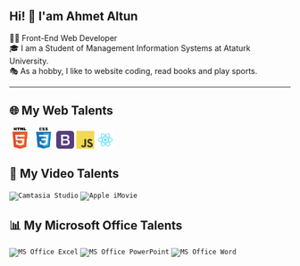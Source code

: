 ## Hi! 👋 I'am <strong>Ahmet Altun</strong>

👨‍💻 Front-End Web Developer </br>
🎓 I am a Student of Management Information Systems at Ataturk University. </br>
🎭 As a hobby, I like to website coding, read books and play sports.

----

## 🌐 My Web Talents

<code><img height="38" src="https://raw.githubusercontent.com/github/explore/80688e429a7d4ef2fca1e82350fe8e3517d3494d/topics/html/html.png" alt="HTML5"/></code>
<code><img height="38" src="https://raw.githubusercontent.com/github/explore/80688e429a7d4ef2fca1e82350fe8e3517d3494d/topics/css/css.png" alt="CSS"/></code>
<code><img height="32" src="https://raw.githubusercontent.com/github/explore/80688e429a7d4ef2fca1e82350fe8e3517d3494d/topics/bootstrap/bootstrap.png" alt="Bootstrap"/></code>
<code><img height="32" src="https://raw.githubusercontent.com/github/explore/80688e429a7d4ef2fca1e82350fe8e3517d3494d/topics/javascript/javascript.png" alt="Javascript"/></code>
<code><img height="32" src="https://raw.githubusercontent.com/github/explore/80688e429a7d4ef2fca1e82350fe8e3517d3494d/topics/react/react.png" alt="React"/></code>

## 🎥 My Video Talents

<code><img height="32" src="https://encrypted-tbn0.gstatic.com/images?q=tbn:ANd9GcRNENAEV7OMvhIABFbGTq5vNDwEoEiFS_ueSxYMdIM4y2noMSiFGWSWbJ6DG6WbaLDdbSE&usqp=CAU" alt="Camtasia Studio"/></code>
<code><img height="34" src="https://help.apple.com/assets/62670B89278E1910A67765B9/62670B8B278E1910A67765C7/tr_TR/7ed8a31ab3b640ddcc899151ffc16c9f.png" alt="Apple iMovie"/></code>

## 📊 My Microsoft Office Talents

<code><img height="32" src="https://upload.wikimedia.org/wikipedia/commons/thumb/3/34/Microsoft_Office_Excel_%282019%E2%80%93present%29.svg/826px-Microsoft_Office_Excel_%282019%E2%80%93present%29.svg.png" alt="MS Office Excel"/></code>
<code><img height="38" src="https://www.freeiconspng.com/thumbs/ppt-icon/powerpoint-icon-microsoft-powerpoint-icon-network-powerpoint-icons-and-3.png" alt="MS Office PowerPoint"/></code>
<code><img height="34" src="https://findicons.com/files/icons/2795/office_2013_hd/2000/word.png" alt="MS Office Word"/></code>

